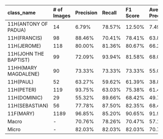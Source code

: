 | class_name            | # of Images   | Precision   | Recall   | F1 Score   | Average Precision   |
|:----------------------|:--------------|:------------|:---------|:-----------|:--------------------|
| 11H(ANTONY OF PADUA)  | 14            | 6.79%       | 78.57%   | 12.50%     | 7.49%               |
| 11H(FRANCIS)          | 98            | 88.46%      | 70.41%   | 78.41%     | 63.84%              |
| 11H(JEROME)           | 118           | 80.00%      | 81.36%   | 80.67%     | 66.27%              |
| 11H(JOHN THE BAPTIST) | 99            | 72.09%      | 93.94%   | 81.58%     | 68.05%              |
| 11HH(MARY MAGDALENE)  | 90            | 73.33%      | 73.33%   | 73.33%     | 55.07%              |
| 11H(PAUL)             | 52            | 63.27%      | 59.62%   | 61.39%     | 38.84%              |
| 11H(PETER)            | 119           | 93.75%      | 63.03%   | 75.38%     | 61.45%              |
| 11H(DOMINIC)          | 29            | 55.32%      | 89.66%   | 68.42%     | 49.76%              |
| 11H(SEBASTIAN)        | 56            | 77.78%      | 87.50%   | 82.35%     | 68.43%              |
| 11F(MARY)             | 1189          | 96.85%      | 85.20%   | 90.65%     | 91.95%              |
| Macro                 | -             | 70.76%      | 78.26%   | 70.47%     | 57.11%              |
| Micro                 | -             | 82.03%      | 82.03%   | 82.03%     | 70.71%              |